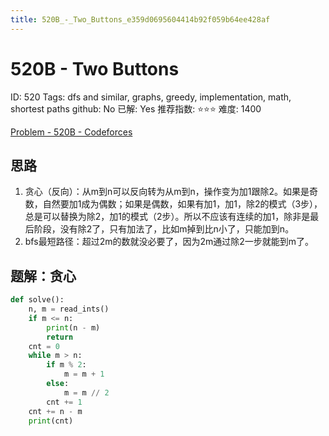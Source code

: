 ```yaml
---
title: 520B_-_Two_Buttons_e359d0695604414b92f059b64ee428af
---
```


# 520B - Two Buttons

ID: 520
Tags: dfs and similar, graphs, greedy, implementation, math, shortest paths
github: No
已解: Yes
推荐指数: ⭐⭐⭐
难度: 1400

[Problem - 520B - Codeforces](https://codeforces.com/problemset/problem/520/B)

## 思路

1. 贪心（反向）：从m到n可以反向转为从m到n，操作变为加1跟除2。如果是奇数，自然要加1成为偶数；如果是偶数，如果有加1，加1，除2的模式（3步），总是可以替换为除2，加1的模式（2步）。所以不应该有连续的加1，除非是最后阶段，没有除2了，只有加法了，比如m掉到比n小了，只能加到n。
2. bfs最短路径：超过2m的数就没必要了，因为2m通过除2一步就能到m了。

## 题解：贪心

```python
def solve():
    n, m = read_ints()
    if m <= n:
        print(n - m)
        return
    cnt = 0
    while m > n:
        if m % 2:
            m = m + 1
        else:
            m = m // 2
        cnt += 1
    cnt += n - m
    print(cnt)
```